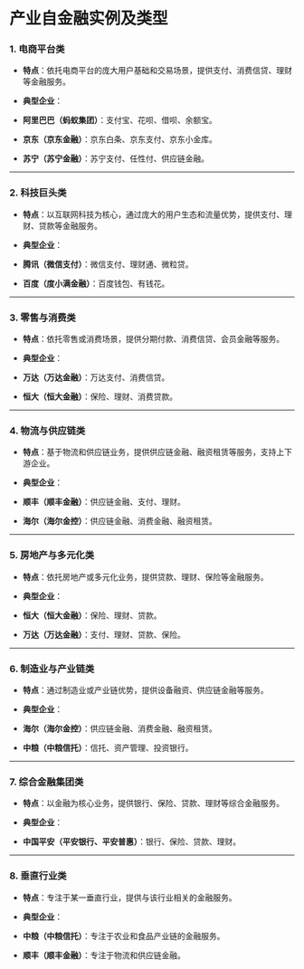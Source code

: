 # 产业自金融实例及类型

### **1. 电商平台类**

- **特点**：依托电商平台的庞大用户基础和交易场景，提供支付、消费信贷、理财等金融服务。

- **典型企业**：

- **阿里巴巴（蚂蚁集团）**：支付宝、花呗、借呗、余额宝。

- **京东（京东金融）**：京东白条、京东支付、京东小金库。

- **苏宁（苏宁金融）**：苏宁支付、任性付、供应链金融。

---

### **2. 科技巨头类**

- **特点**：以互联网科技为核心，通过庞大的用户生态和流量优势，提供支付、理财、贷款等金融服务。

- **典型企业**：

- **腾讯（微信支付）**：微信支付、理财通、微粒贷。

- **百度（度小满金融）**：百度钱包、有钱花。

---

### **3. 零售与消费类**

- **特点**：依托零售或消费场景，提供分期付款、消费信贷、会员金融等服务。

- **典型企业**：

- **万达（万达金融）**：万达支付、消费信贷。

- **恒大（恒大金融）**：保险、理财、消费贷款。

---

### **4. 物流与供应链类**

- **特点**：基于物流和供应链业务，提供供应链金融、融资租赁等服务，支持上下游企业。

- **典型企业**：

- **顺丰（顺丰金融）**：供应链金融、支付、理财。

- **海尔（海尔金控）**：供应链金融、消费金融、融资租赁。

---

### **5. 房地产与多元化类**

- **特点**：依托房地产或多元化业务，提供贷款、理财、保险等金融服务。

- **典型企业**：

- **恒大（恒大金融）**：保险、理财、贷款。

- **万达（万达金融）**：支付、理财、贷款、保险。

---

### **6. 制造业与产业链类**

- **特点**：通过制造业或产业链优势，提供设备融资、供应链金融等服务。

- **典型企业**：

- **海尔（海尔金控）**：供应链金融、消费金融、融资租赁。

- **中粮（中粮信托）**：信托、资产管理、投资银行。

---

### **7. 综合金融集团类**

- **特点**：以金融为核心业务，提供银行、保险、贷款、理财等综合金融服务。

- **典型企业**：

- **中国平安（平安银行、平安普惠）**：银行、保险、贷款、理财。

---

### **8. 垂直行业类**

- **特点**：专注于某一垂直行业，提供与该行业相关的金融服务。

- **典型企业**：

- **中粮（中粮信托）**：专注于农业和食品产业链的金融服务。

- **顺丰（顺丰金融）**：专注于物流和供应链金融。